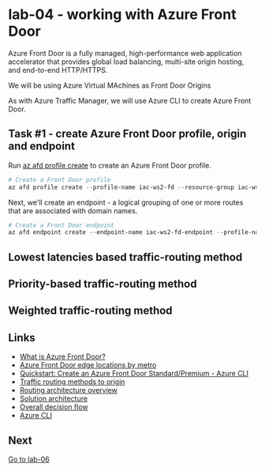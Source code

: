 # lab-04 - working with Azure Front Door

Azure Front Door is a fully managed, high-performance web application accelerator that provides global load balancing, multi-site origin hosting, and end-to-end HTTP/HTTPS.

We will be using Azure Virtual MAchines as Front Door Origins

As with Azure Traffic Manager, we will use Azure CLI to create Azure Front Door.

## Task #1 - create Azure Front Door profile, origin and endpoint

Run [az afd profile create](https://learn.microsoft.com/en-us/cli/azure/afd/profile?view=azure-cli-latest#az-afd-profile-create) to create an Azure Front Door profile.

```powershell
# Create a Front Door profile
az afd profile create --profile-name iac-ws2-fd --resource-group iac-ws2-rg --sku Standard_AzureFrontDoor
```

Next, we'll create an endpoint - a logical grouping of one or more routes that are associated with domain names. 

```powershell	
# Create a Front Door endpoint
az afd endpoint create --endpoint-name iac-ws2-fd-endpoint --profile-name iac-ws2-fd --resource-group iac-ws2-rg --enabled-state enabled
```

## Lowest latencies based traffic-routing method

## Priority-based traffic-routing method

## Weighted traffic-routing method


## Links

* [What is Azure Front Door?](https://learn.microsoft.com/en-us/azure/frontdoor/front-door-overview)
* [Azure Front Door edge locations by metro](https://learn.microsoft.com/en-us/azure/frontdoor/edge-locations-by-region)
* [Quickstart: Create an Azure Front Door Standard/Premium - Azure CLI](https://learn.microsoft.com/en-us/azure/frontdoor/create-front-door-cli)
* [Traffic routing methods to origin](https://learn.microsoft.com/en-us/azure/frontdoor/routing-methods)
* [Routing architecture overview](https://learn.microsoft.com/en-us/azure/frontdoor/front-door-routing-architecture?pivots=front-door-standard-premium)
* [Solution architecture](https://learn.microsoft.com/en-us/azure/frontdoor/scenarios#solution-architecture)
* [Overall decision flow](https://learn.microsoft.com/en-us/azure/frontdoor/routing-methods#overall-decision-flow)
* [Azure CLI](https://learn.microsoft.com/en-us/cli/azure/afd?view=azure-cli-latest)

## Next
[Go to lab-06](../lab-06/readme.md)